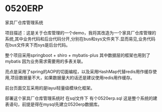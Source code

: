 # 0520ERP
 家具厂仓库管理系统

项目描述：这是关于仓库管理的一个demo，我将其改造为一个家具厂仓库管理的系统,其中业务代码和后台代码分开,分别在bus和sys文件夹下.显而易见,业务代码在bus文件夹下而sys是后台代码。


整个项目采用springboot + shiro + mybatis-plus 其中数据层的框架也用到了mybatis 因为业务需求需要用的多表关联。

亮点是采用了spring的AOP的切面编程，以及采用HashMap代替redis用作缓存使用,项目数据量不大，如果数据量大的话还是建议使用redis用作缓存。

前台页面交互采用的是layui轻量级模块化框架。

部署这个家具厂仓库管理系统时  在sql文件下 有个0520erp.sql  这是整个系统的建表语句，前提是得在mysql先建立0520erp数据库。

